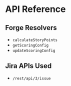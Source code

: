 # API Reference

## Forge Resolvers

- `calculateStoryPoints`
- `getScoringConfig`
- `updateScoringConfig`

## Jira APIs Used

- `/rest/api/3/issue`
